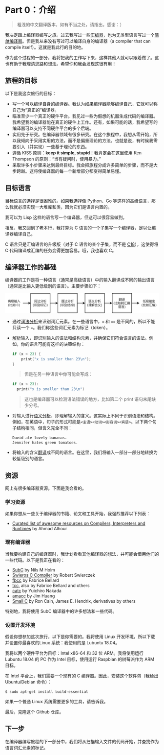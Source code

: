 # Part 0：介绍

> 粗浅的中文翻译版本，如有不当之处，请指出，感谢：）

我决定踏上编译器编写之旅。过去我写过一些[汇编器](https://github.com/DoctorWkt/pdp7-unix/blob/master/tools/as7)，也为无类型语言写过一个[简单编译器](https://github.com/DoctorWkt/h-compiler)。但是我从来没有写过可以编译自身的编译器（a compiler that can compile itself）。这就是我此行的目的地。 

作为这个过程的一部分，我将把我的工作写下来，这样其他人就可以跟着做了。这也有助于我理清思路和想法。希望你和我会发现这很有用！

## 旅程的目标

以下是我这次旅行的目标：

- 写一个可以编译自身的编译器。我认为如果编译器能够编译自己，它就可以称自己为“真正的”编译器。
- 瞄准至少一个真正的硬件平台。我见过一些为假想的机器生成代码的编译器。我希望我的编译器能在真正的硬件上工作。还有，如果可能的话，我希望写的编译器可以支持不同硬件平台的多个后端。
- 实用先于研究。在编译器领域有很多研究。在这个旅程中，我想从零开始，所以我倾向于采用实用的方法，而不是偏重理论的方法。也就是说，有时候我需要引入（并实现）一些基于理论的东西。
- 遵循 KISS 原则：**keep it simple, stupid**！我肯定会在这里使用 Ken Thompson 的原则：“当有疑问时，使用暴力。”
- 采取许多小步骤来达到最终目标。我会把旅程分成许多简单的步骤，而不是大步跨越。这将使编译器的每一个新增部分都变得简单易懂。

## 目标语言

目标语言的选择是很困难的。如果我选择像 Python、Go 等这样的高级语言，那么我就必须实现一大堆库和类，因为它们是语言内置的。

我可以为 Lisp 这样的语言写一个编译器，但这可以很容易做到。

相反，我又回到了老本行，我打算为 C 语言的一个子集写一个编译器，足以让编译器编译自己。

C 语言只是汇编语言的升级版（对于 C 语言的某个子集，而不是 [C18](https://en.wikipedia.org/wiki/C18_(C_standard_revision))），这使得将 C 代码编译成汇编的任务变得更加容易。哦，我也喜欢 C。

## 编译器工作的基础

编译器的工作是将一种语言（通常是高级语言）中的输入翻译成不同的输出语言（通常是比输入更低级别的语言）。主要步骤如下：

![](Figs/parsing_steps_cn.png)

- 通过[词法分析](https://en.wikipedia.org/wiki/Lexical_analysis)来识别词汇元素。在一些语言中，`=` 和 `==` 是不同的，所以不能只读一个 `=`。我们称这些词汇元素为标记（token）。

- [解析](https://en.wikipedia.org/wiki/Parsing)输入，即识别输入的语法和结构元素，并确保它们符合语言的语法。例如，你的语言可能有这样的决策结构：

  ```c
  if (x < 23) {
      print("x is smaller than 23\n");
  }
  ```

  > 但是在另一种语言中你可能会写成：

  ```c
  if (x < 23):
  	print("x is smaller than 23\n")
  ```

  > 这也是编译器可以检测语法错误的地方，比如第二个 print 语句末尾缺少分号。

- 对输入进行[语义分析](https://en.wikipedia.org/wiki/Semantic_analysis_(compilers))，即理解输入的含义。这实际上不同于识别语法和结构。例如，在英语中，句子的形式可能是`<主语><动词><形容词><宾语>`。以下两个句子结构相同，但含义完全不同：

  ```
  David ate lovely bananas.
  Jennifer hates green tomatoes.
  ```

- 将输入的含义[翻译](https://en.wikipedia.org/wiki/Code_generation_(compiler))成不同的语言。在这里，我们将输入一部分一部分地转换为较低级别的语言。

## 资源

网上有很多编译器资源。下面是我会看的。

### 学习资源

如果你想从一些关于编译器的书籍、论文和工具开始，我强烈推荐以下列表：

- [Curated list of awesome resources on Compilers, Interpreters and Runtimes](https://github.com/aalhour/awesome-compilers) by Ahmad Alhour

### 现有编译器

当我要构建自己的编译器时，我计划看看其他编译器的想法，并可能会借用他们的一些代码。以下是我正在看的：

- [SubC](http://www.t3x.org/subc/) by Nils M Holm
- [Swieros C Compiler](https://github.com/rswier/swieros/blob/master/root/bin/c.c) by Robert Swierczek
- [fbcc](https://github.com/DoctorWkt/fbcc) by Fabrice Bellard
- [tcc](https://bellard.org/tcc/), also by Fabrice Bellard and others
- [catc](https://github.com/yui0/catc) by Yuichiro Nakada
- [amacc](https://github.com/jserv/amacc) by Jim Huang
- [Small C](https://en.wikipedia.org/wiki/Small-C) by Ron Cain, James E. Hendrix, derivatives by others

特别地，我将使用 SubC 编译器中的许多想法和一些代码。

### 设置开发环境

假设你想参加这次旅行，以下是你需要的。我将使用 Linux 开发环境，所以下载并设置你最喜欢的Linux 系统：我使用的是 Lubuntu 18.04。

 我将以两个硬件平台为目标：Intel x86-64 和 32 位 ARM。我将使用运行 Lubuntu 18.04 的 PC 作为 Intel 目标，使用运行 Raspbian 的树莓派作为 ARM 目标。

在 Intel 平台上，我们需要一个现有的 C 编译器。因此，安装这个软件包（我给出 Ubuntu/Debian 命令）：

```
$ sudo apt-get install build-essential
```

如果一个普通 Linux 系统需要更多的工具，请告诉我。

最后，克隆这个 Github 仓库。

## 下一步

在编译器编写旅程的下一部分中，我们将从扫描输入文件的代码开始，并查找作为语言词汇元素的标记。
